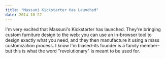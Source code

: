 ```yaml
---
title: "Massuni Kickstarter Has Launched"
date: 2014-10-22
---
```

<p>
  I'm very excited that Massuni's Kickstarter has launched.
  They're bringing custom furniture design to the web:
  you can use an in-browser tool to design exactly what you need,
  and they then manufacture it using a mass customization process.
  I know I'm biased–its founder is a family member–but
  this is what the word "revolutionary" is meant to be used for.
</p>

